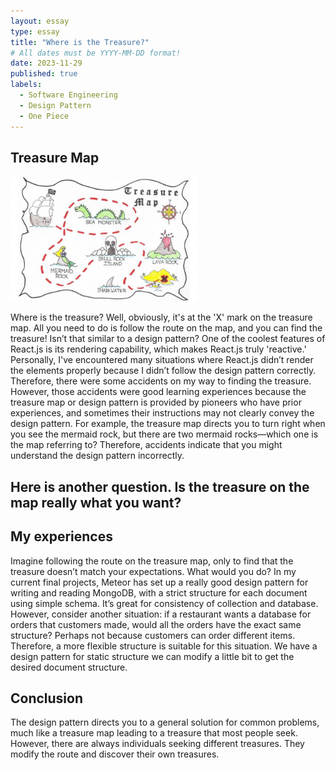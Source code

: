 ```yaml
---
layout: essay
type: essay
title: "Where is the Treasure?"
# All dates must be YYYY-MM-DD format!
date: 2023-11-29
published: true
labels:
  - Software Engineering
  - Design Pattern
  - One Piece
---
```

## Treasure Map

<img width="300px" class="image-fluid" src="../img/Treasure_Map.jpeg">

Where is the treasure? Well, obviously, it's at the 'X' mark on the treasure map. All you need to do is follow the route on the map, and you can find the treasure! 
Isn’t that similar to a design pattern? One of the coolest features of React.js is its rendering capability, which makes React.js truly 'reactive.' 
Personally, I've encountered many situations where React.js didn’t render the elements properly because I didn’t follow the design pattern correctly. 
Therefore, there were some accidents on my way to finding the treasure. However, those accidents were good learning experiences because the treasure map or design pattern is provided by pioneers who have prior experiences, and sometimes their instructions may not clearly convey the design pattern. For example, the treasure map directs you to turn right when you see the mermaid rock, but there are two mermaid rocks—which one is the map referring to? Therefore, accidents indicate that you might understand the design pattern incorrectly.

## Here is another question. Is the treasure on the map really what you want?  





## My experiences
Imagine following the route on the treasure map, only to find that the treasure doesn’t match your expectations. What would you do? In my current final projects, Meteor has set up a really good design pattern for writing and reading MongoDB, with a strict structure for each document using simple schema. It’s great for consistency of collection and database. However, consider another situation: if a restaurant wants a database for orders that customers made, would all the orders have the exact same structure? Perhaps not because customers can order different items. Therefore, a more flexible structure is suitable for this situation. We have a design pattern for static structure we can modify a little bit to get the desired document structure.



## Conclusion

The design pattern directs you to a general solution for common problems, much like a treasure map leading to a treasure that most people seek. However, there are always individuals seeking different treasures. They modify the route and discover their own treasures.
